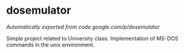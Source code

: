 # dosemulator
*Automatically exported from code.google.com/p/dosemulator*

Simple project related to University class. 
Implementation of MS-DOS commands in the unix environment.
